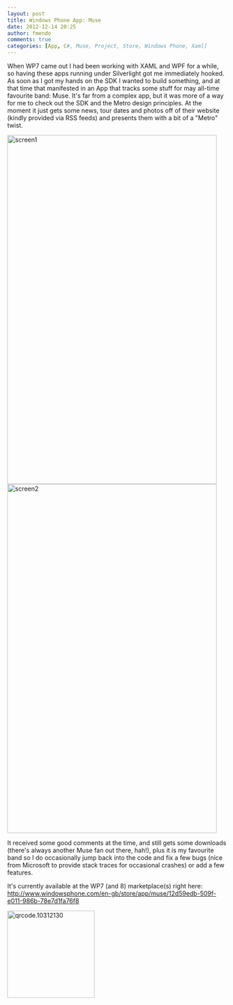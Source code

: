 ```yaml
---
layout: post
title: Windows Phone App: Muse
date: 2012-12-14 20:25
author: fmendo
comments: true
categories: [App, C#, Muse, Project, Store, Windows Phone, Xaml]
---
```

When WP7 came out I had been working with XAML and WPF for a while, so having these apps running under Silverlight got me immediately hooked. As soon as I got my hands on the SDK I wanted to build something, and at that time that manifested in an App that tracks some stuff for may all-time favourite band: Muse. It's far from a complex app, but it was more of a way for me to check out the SDK and the Metro design principles. At the moment it just gets some news, tour dates and photos off of their website (kindly provided via RSS feeds) and presents them with a bit of a "Metro" twist.

<a href="http://fmendo.com/wp-content/uploads/2012/12/screen1.png"><img class=" wp-image-37 size-full aligncenter" src="http://fmendo.com/wp-content/uploads/2012/12/screen1.png" alt="screen1" width="480" height="800" /></a> <a href="http://fmendo.com/wp-content/uploads/2012/12/screen2.png"><img class=" wp-image-38 size-full aligncenter" src="http://fmendo.com/wp-content/uploads/2012/12/screen2.png" alt="screen2" width="480" height="800" /></a>

It received some good comments at the time, and still gets some downloads (there's always another Muse fan out there, hah!), plus it is my favourite band so I do occasionally jump back into the code and fix a few bugs (nice from Microsoft to provide stack traces for occasional crashes) or add a few features.

It's currently available at the WP7 (and 8) marketplace(s) right here: <a href="http://www.windowsphone.com/en-gb/store/app/muse/12d59edb-509f-e011-986b-78e7d1fa76f8">http://www.windowsphone.com/en-gb/store/app/muse/12d59edb-509f-e011-986b-78e7d1fa76f8</a>

<a href="http://fmendo.com/wp-content/uploads/2012/12/qrcode.10312130.png"><img class="aligncenter size-full wp-image-36" src="http://fmendo.com/wp-content/uploads/2012/12/qrcode.10312130.png" alt="qrcode.10312130" width="200" height="200" /></a>
